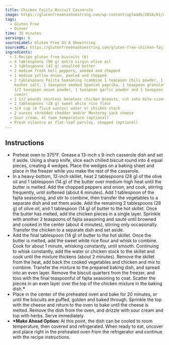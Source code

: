 ```yaml
---
title: Chicken Fajita Biscuit Casserole
image: https://glutenfreeonashoestring.com/wp-content/uploads/2016/01/overhead-1.jpg
tags:
  - Gluten Free
  - Dinner
time: 35 minutes
servings: 6
sourceLabel: Gluten Free On A Shoestring
sourceURL: https://glutenfreeonashoestring.com/gluten-free-chicken-fajita-bubble-bake/
ingredients:
  - 1 Recipe gluten free biscuits (6)
  - 4 tablespoons (56 g) extra virgin olive oil
  - 3 tablespoons (42 g) unsalted butter
  - 2 medium fresh bell peppers, seeded and chopped
  - 1 medium yellow onion, peeled and chopped
  - 2 tablespoons Fajita Seasoning (combine 1 teaspoon chili powder, 1 teaspoon
    kosher salt, 1 teaspoon smoked Spanish paprika, 1 teaspoon granulated sugar,
    1/2 teaspoon onion powder, 1 teaspoon garlic powder and 1 teaspoon ground
    cumin)
  - 1 1/2 pounds skinless boneless chicken breasts, cut into bite-sized pieces
  - 2 tablespoons (18 g) sweet white rice flour
  - 3/4 cup (6 fluid ounces) water or chicken stock
  - 2 ounces shredded cheddar and/or Monterey jack cheese
  - Sour cream, at room temperature (optional)
  - Fresh cilantro or flat-leaf parsley, chopped (optional)
---
```



## Instructions

* Preheat oven to 375°F. Grease a 13-inch x 9-inch casserole dish and set it aside. Using a sharp knife, slice each chilled biscuit round into 4 equal pieces, creating 4 wedges. Place the wedges on a baking sheet and place in the freezer while you make the rest of the casserole.
* In a heavy-bottom, 12-inch skillet, heat 2 tablespoons (28 g) of the olive oil and 1 tablespoon (14 g) of the butter over medium-high heat until the butter is melted. Add the chopped peppers and onion, and cook, stirring frequently, until softened (about 6 minutes). Add 1 tablespoon of the fajita seasoning, and stir to combine, then transfer the vegetables to a separate dish and set them aside. Add the remaining 2 tablespoons (28 g) of olive oil, and 1 tablespoon (14 g) of butter to the hot skillet. Once the butter has melted, add the chicken pieces in a single layer. Sprinkle with another 2 teaspoons of fajita seasoning and sauté until browned and cooked in the center (about 4 minutes), stirring only occasionally. Transfer the chicken to a separate dish and set aside.
* Add the final tablespoon (14 g) of butter to the hot skillet. Once the butter is melted, add the sweet white rice flour and whisk to combine. Cook for about 1 minute, whisking constantly, until smooth. Continuing to whisk constantly, add the water or chicken stock to the skillet and cook until the mixture thickens (about 2 minutes). Remove the skillet from the heat, add back the cooked vegetables and chicken and mix to combine. Transfer the mixture to the prepared baking dish, and spread into an even layer. Remove the biscuit quarters from the freezer, and toss with the final teaspoonful of fajita seasoning to coat. Scatter the pieces in an even layer over the top of the chicken mixture in the baking dish.**\***
* Place in the center of the preheated oven and bake for 20 minutes, or until the biscuits are puffed, golden and baked through. Sprinkle the top with the cheese and return to the oven to bake until the cheese is melted. Remove the dish from the oven, and drizzle with sour cream and top with herbs. Serve immediately. 
* **\*Make Ahead Option:** At this point, the dish can be cooled to room temperature, then covered and refrigerated. When ready to eat, uncover and place right in the preheated oven from the refrigerator and continue with the recipe instructions.